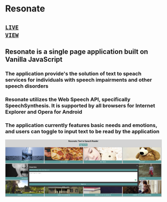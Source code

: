 # Resonate 
## <code>[LIVE VIEW](https://rosonate-text-to-speech.netlify.app/)</code>
## Resonate is a single page application built on Vanilla JavaScript
### The application provide's the solution of text to speach services for individuals with speech impairments and other speech disorders
### Resonate utilizes the Web Speech API, specifically SpeechSynthesis. It is supported by all browsers  for Internet Explorer and Opera for Android
### The application currently features basic needs and emotions, and users can toggle to input text to be read by the application
![](img/Resonate.PNG)
